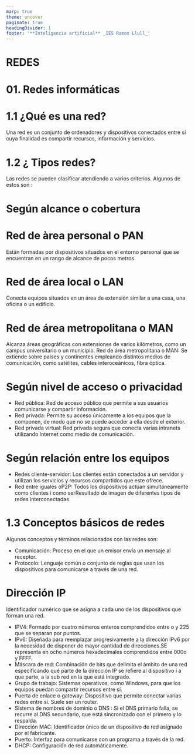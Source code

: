 ```yaml
---
marp: true
theme: uncover
paginate: true
headingDivider: 1
footer: '**Inteligencia artificial** _IES Ramon Llull_'
---
```


# <!-- fit --> REDES

<!-- _class: invert-->

# 01. Redes informáticas

# 1.1 ¿Qué es una red?

Una red es un conjunto de ordenadores y dispositivos conectados entre sí cuya finalidad es compartir recursos, información y servicios.

# 1.2 ¿ Tipos redes?

Las redes se pueden clasificar atendiendo a varios criterios. Algunos de estos son :

#  Según alcance o cobertura

#  Red  de àrea personal o PAN

Están formadas por dispositivos situados en el entorno personal que se encuentran en un rango de alcance de pocos metros.

#  Red de área local o LAN

Conecta equipos situados en un área de extensión similar a una casa, una oficina o un edificio.

#  Red de área metropolitana o MAN

Alcanza áreas geográficas con extensiones de varios kilómetros, como un campus universitario o un municipio.
Red de área metropolitana o MAN: Se extiende sobre países y continentes empleando distintos medios de comunicación, como satélites, cables interoceánicos, fibra óptica.

#  Según nivel de acceso o privacidad

- Red pública: Red de acceso público que permite a sus usuarios comunicarse y compartir información.
- Red privada: Permite su acceso únicamente a los equipos que la componen, de modo que no se puede acceder a ella desde el exterior.
- Red privada virtual: Red privada segura que conecta varias intranets utilizando Internet como medio de comunicación.

#  Según relación entre los equipos

- Redes cliente-servidor: Los clientes están conectados a un servidor y utilizan los servicios y recursos compartidos que este ofrece.
- Red entre iguales oP2P: Todos los dispositivos actúan simultáneamente como clientes i como serResultado de imagen de diferentes tipos de redes interconectadas

# 1.3 Conceptos básicos de redes

Algunos conceptos y términos relacionados con las redes son:

- Comunicación: Proceso en el que un emisor envía un mensaje al receptor.
- Protocolo: Lenguaje común o conjunto de reglas que usan los dispositivos para comunicarse a través de una red.


# Dirección IP

Identificador numérico que se asigna a cada uno de los dispositivos que forman una red.
  - IPV4: Formado por cuatro números enteros comprendidos entre o y 225 que se separan por puntos.
  - IPv6: Diseñada para reemplazar progresivamente a la dirección IPv6 por la necesidad de disponer de mayor cantidad de direcciones.SE representa en ocho números hexadecimales comprendidos entre 000o y FFFF.
- Máscara de red: Combinación de bits que delimita el ámbito de una red especificando qué parte de la dirección IP se refiere al dispositivo i a que parte, a la sub red en la que está integrado.
- Grupo de trabajo: Sistemas operativos, como Windows, para que los equipos puedan compartir recursos entre sí.
- Puerta de enlace o gateway: Dispositivo que permite conectar varias redes entre sí. Suele ser un router.
- Sistema de nombres de dominio o DNS : Si el DNS primario falla, se recurre al DNS secundario, que está sincronizado con el primero y lo respalda.
- Dirección MAC: Identificador único de un dispositivo de red asignado por el fabricante.
- Puerto: Interfaz para comunicarse con un programa a través de la red.
- DHCP: Configuración de red automáticamente.